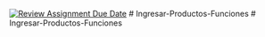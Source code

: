[![Review Assignment Due Date](https://classroom.github.com/assets/deadline-readme-button-22041afd0340ce965d47ae6ef1cefeee28c7c493a6346c4f15d667ab976d596c.svg)](https://classroom.github.com/a/4KB1tSi9)
#   I n g r e s a r - P r o d u c t o s - F u n c i o n e s  
 #   I n g r e s a r - P r o d u c t o s - F u n c i o n e s  
 